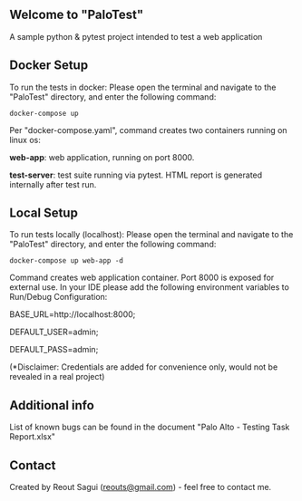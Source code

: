 ## Welcome to "PaloTest" ##
A sample python & pytest project intended to test a web application


## Docker Setup ##
To run the tests in docker:
Please open the terminal and navigate to the "PaloTest" directory, and enter the following command:

``docker-compose up`` 

Per "docker-compose.yaml", command creates two containers running on linux os:

**web-app**: web application, running on port 8000.

**test-server**: test suite running via pytest. HTML report is generated internally after test run.


## Local Setup ##
To run tests locally (localhost):
Please open the terminal and navigate to the "PaloTest" directory, and enter the following command:

``docker-compose up web-app -d``

Command creates web application container. Port 8000 is exposed for external use.
In your IDE please add the following environment variables to Run/Debug Configuration:

BASE_URL=http://localhost:8000;

DEFAULT_USER=admin;

DEFAULT_PASS=admin;

(*Disclaimer: Credentials are added for convenience only, would not be revealed in a real project)


## Additional info ##
List of known bugs can be found in the document "Palo Alto - Testing Task Report.xlsx"


## Contact ##
Created by Reout Sagui (reouts@gmail.com) - feel free to contact me.

